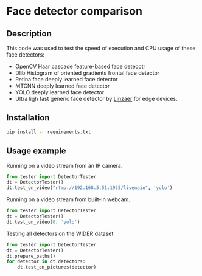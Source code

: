 # Face detector comparison

## Description
This code was used to test the speed of execution and CPU usage of these face detectors:
* OpenCV Haar cascade feature-based face detecotr
* Dlib Histogram of oriented gradients frontal face detector
* Retina face deeply learned face detector
* MTCNN deeply learned face detector
* YOLO deeply learned face detector
* Ultra ligh fast generic face detector by [Linzaer](https://github.com/Linzaer/Ultra-Light-Fast-Generic-Face-Detector-1MB) for edge devices.
## Installation
```bash
pip install -r requirements.txt
```
## Usage example
Running on a video stream from an IP camera.
```python
from tester import DetectorTester
dt = DetectorTester()
dt.test_on_video("rtmp://192.168.5.51:1935/livemain", 'yolo')
```
Running on a video stream from built-in webcam.
```python
from tester import DetectorTester
dt = DetectorTester()
dt.test_on_video(0, 'yolo')
```
Testing all detectors on the WIDER dataset
```python
from tester import DetectorTester
dt = DetectorTester()
dt.prepare_paths()
for detector in dt.detectors:
    dt.test_on_pictures(detector)
```